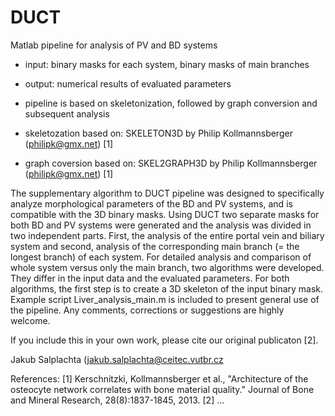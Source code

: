 # DUCT
Matlab pipeline for analysis of PV and BD systems
   - input: binary masks for each system, binary masks of main branches
   - output: numerical results of evaluated parameters
   
   - pipeline is based on skeletonization, followed by graph conversion and subsequent analysis
   - skeletozation based on: SKELETON3D by Philip Kollmannsberger (philipk@gmx.net) [1]
   - graph coversion based on: SKEL2GRAPH3D by Philip Kollmannsberger (philipk@gmx.net) [1]
   
The supplementary algorithm to DUCT pipeline was designed to specifically analyze morphological parameters of the BD and PV systems, and is compatible with the 3D binary masks. Using DUCT two separate masks for both BD and PV systems were generated and the analysis was divided in two independent parts. First, the analysis of the entire portal vein and biliary system and second, analysis of the corresponding main branch (= the longest branch) of each system. For detailed analysis and comparison of whole system versus only the main branch, two algorithms were developed. They differ in the input data and the evaluated parameters. For both algorithms, the first step is to create a 3D skeleton of the input binary mask. Example script Liver_analysis_main.m is included to present general use of the pipeline. Any comments, corrections or suggestions are highly welcome.

If you include this in your own work, please cite our original publicaton [2].

 
 Jakub Salplachta (jakub.salplachta@ceitec.vutbr.cz
 
 References: 
[1] Kerschnitzki, Kollmannsberger et al., "Architecture of the osteocyte network correlates with bone material quality." Journal of Bone and Mineral Research, 28(8):1837-1845, 2013.
[2] ...
 
 
